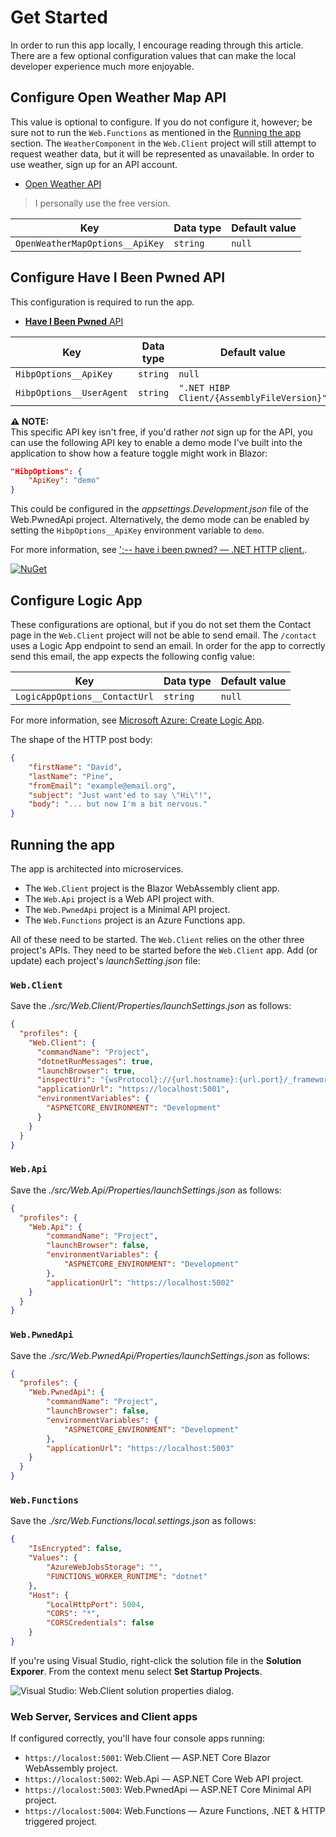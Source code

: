 # Get Started

In order to run this app locally, I encourage reading through this article. There are a few optional configuration values that can make the local developer experience much more enjoyable.

## Configure **Open Weather Map** API

This value is optional to configure. If you do not configure it, however; be sure not to run the `Web.Functions` as mentioned in the [Running the app](#running-the-app) section. The `WeatherComponent` in the `Web.Client` project will still attempt to request weather data, but it will be represented as unavailable. In order to use weather, sign up for an API account.

- [Open Weather API](https://openweathermap.org/full-price#current)

> I personally use the free version.

| Key                             | Data type | Default value |
|---------------------------------|-----------|---------------|
| `OpenWeatherMapOptions__ApiKey` | `string`  | `null`        |

## Configure **Have I Been Pwned** API

This configuration is required to run the app.

- [**Have I Been Pwned** API](https://haveibeenpwned.com/api/key)

| Key                      | Data type | Default value                              |
|--------------------------|-----------|--------------------------------------------|
| `HibpOptions__ApiKey`    | `string`  | `null`                                     |
| `HibpOptions__UserAgent` | `string`  | `".NET HIBP Client/{AssemblyFileVersion}"` |

**⚠️ NOTE:** <br>
This specific API key isn't free, if you'd rather _not_ sign up for the API, you can use the following API key to enable a demo mode I've built into the application to show how a feature toggle might work in Blazor:

```json
"HibpOptions": {
    "ApiKey": "demo"
}
```

This could be configured in the _appsettings.Development.json_ file of the Web.PwnedApi project. Alternatively, the demo mode can be enabled by setting the `HibpOptions__ApiKey` environment variable to `demo`.

For more information, see [';-- have i been pwned? — .NET HTTP client.](https://github.com/IEvangelist/pwned-client).

[![NuGet](https://img.shields.io/nuget/v/HaveIBeenPwned.Client.svg?style=flat)](https://www.nuget.org/packages/HaveIBeenPwned.Client)

## Configure Logic App

These configurations are optional, but if you do not set them the Contact page in the `Web.Client` project will not be able to send email. The `/contact` uses a Logic App endpoint to send an email. In order for the app to correctly send this email, the app expects the following config value:

| Key                           | Data type | Default value |
|-------------------------------|-----------|---------------|
| `LogicAppOptions__ContactUrl` | `string`  | `null`        |

For more information, see [Microsoft Azure: Create Logic App](https://portal.azure.com/#create/Microsoft.LogicApp).

The shape of the HTTP post body:

```json
{
    "firstName": "David",
    "lastName": "Pine",
    "fromEmail": "example@email.org",
    "subject": "Just want'ed to say \"Hi\"!",
    "body": "... but now I'm a bit nervous."
}
```

## Running the app

The app is architected into microservices.

- The `Web.Client` project is the Blazor WebAssembly client app.
- The `Web.Api` project is a Web API project with.
- The `Web.PwnedApi` project is a Minimal API project.
- The `Web.Functions` project is an Azure Functions app.

All of these need to be started. The `Web.Client` relies on the other three project's APIs.
They need to be started before the `Web.Client` app. Add (or update) each project's _launchSetting.json_ file:

### `Web.Client`

Save the _./src/Web.Client/Properties/launchSettings.json_ as follows:

```json
{
  "profiles": {
    "Web.Client": {
      "commandName": "Project",
      "dotnetRunMessages": true,
      "launchBrowser": true,
      "inspectUri": "{wsProtocol}://{url.hostname}:{url.port}/_framework/debug/ws-proxy?browser={browserInspectUri}",
      "applicationUrl": "https://localhost:5001",
      "environmentVariables": {
        "ASPNETCORE_ENVIRONMENT": "Development"
      }
    }
  }
}
```

### `Web.Api`

Save the _./src/Web.Api/Properties/launchSettings.json_ as follows:

```json
{
  "profiles": {
    "Web.Api": {
        "commandName": "Project",
        "launchBrowser": false,
        "environmentVariables": {
            "ASPNETCORE_ENVIRONMENT": "Development"
        },
        "applicationUrl": "https://localhost:5002"
    }
  }
}
```

### `Web.PwnedApi`

Save the _./src/Web.PwnedApi/Properties/launchSettings.json_ as follows:

```json
{
  "profiles": {
    "Web.PwnedApi": {
        "commandName": "Project",
        "launchBrowser": false,
        "environmentVariables": {
            "ASPNETCORE_ENVIRONMENT": "Development"
        },
        "applicationUrl": "https://localhost:5003"
    }
  }
}
```

### `Web.Functions`

Save the _./src/Web.Functions/local.settings.json_ as follows:

```json
{
    "IsEncrypted": false,
    "Values": {
        "AzureWebJobsStorage": "",
        "FUNCTIONS_WORKER_RUNTIME": "dotnet"
    },
    "Host": {
        "LocalHttpPort": 5004,
        "CORS": "*",
        "CORSCredentials": false
    }
}
```

If you're using Visual Studio, right-click the solution file in the **Solution Exporer**. From the
context menu select **Set Startup Projects**.

![Visual Studio: Web.Client solution properties dialog.](images/visual-studio-client-solution-props.png)

### Web Server, Services and Client apps

If configured correctly, you'll have four console apps running:

- `https://localost:5001`: Web.Client — ASP.NET Core Blazor WebAssembly project.
- `https://localost:5002`: Web.Api — ASP.NET Core Web API project.
- `https://localost:5003`: Web.PwnedApi — ASP.NET Core Minimal API project.
- `https://localost:5004`: Web.Functions — Azure Functions, .NET & HTTP triggered project.
